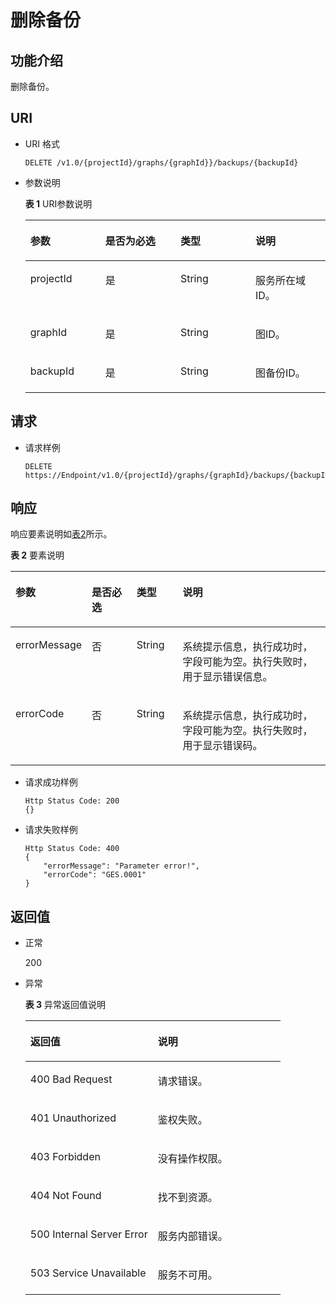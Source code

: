 # 删除备份<a name="ges_03_0035"></a>

## 功能介绍<a name="section46723750"></a>

删除备份。

## URI<a name="section17860566"></a>

-   URI 格式

    ```
    DELETE /v1.0/{projectId}/graphs/{graphId}}/backups/{backupId}
    ```

-   参数说明

    **表 1**  URI参数说明

    <a name="table22512166173217"></a>
    <table><thead align="left"><tr id="row3796239173217"><th class="cellrowborder" valign="top" width="25%" id="mcps1.2.5.1.1"><p id="p17397344173227"><a name="p17397344173227"></a><a name="p17397344173227"></a>参数</p>
    </th>
    <th class="cellrowborder" valign="top" width="25%" id="mcps1.2.5.1.2"><p id="p67007647173227"><a name="p67007647173227"></a><a name="p67007647173227"></a>是否为必选</p>
    </th>
    <th class="cellrowborder" valign="top" width="25%" id="mcps1.2.5.1.3"><p id="p58910322173227"><a name="p58910322173227"></a><a name="p58910322173227"></a>类型</p>
    </th>
    <th class="cellrowborder" valign="top" width="25%" id="mcps1.2.5.1.4"><p id="p7006786173227"><a name="p7006786173227"></a><a name="p7006786173227"></a>说明</p>
    </th>
    </tr>
    </thead>
    <tbody><tr id="row64854125173217"><td class="cellrowborder" valign="top" width="25%" headers="mcps1.2.5.1.1 "><p id="p1952759173227"><a name="p1952759173227"></a><a name="p1952759173227"></a>projectId</p>
    </td>
    <td class="cellrowborder" valign="top" width="25%" headers="mcps1.2.5.1.2 "><p id="p23955756173227"><a name="p23955756173227"></a><a name="p23955756173227"></a>是</p>
    </td>
    <td class="cellrowborder" valign="top" width="25%" headers="mcps1.2.5.1.3 "><p id="p61368061173227"><a name="p61368061173227"></a><a name="p61368061173227"></a>String</p>
    </td>
    <td class="cellrowborder" valign="top" width="25%" headers="mcps1.2.5.1.4 "><p id="p4757076173227"><a name="p4757076173227"></a><a name="p4757076173227"></a>服务所在域ID。</p>
    </td>
    </tr>
    <tr id="row39111894173217"><td class="cellrowborder" valign="top" width="25%" headers="mcps1.2.5.1.1 "><p id="p45356364173227"><a name="p45356364173227"></a><a name="p45356364173227"></a>graphId</p>
    </td>
    <td class="cellrowborder" valign="top" width="25%" headers="mcps1.2.5.1.2 "><p id="p49986844173227"><a name="p49986844173227"></a><a name="p49986844173227"></a>是</p>
    </td>
    <td class="cellrowborder" valign="top" width="25%" headers="mcps1.2.5.1.3 "><p id="p22402573173227"><a name="p22402573173227"></a><a name="p22402573173227"></a>String</p>
    </td>
    <td class="cellrowborder" valign="top" width="25%" headers="mcps1.2.5.1.4 "><p id="p2669126173227"><a name="p2669126173227"></a><a name="p2669126173227"></a>图ID。</p>
    </td>
    </tr>
    <tr id="row63804940173217"><td class="cellrowborder" valign="top" width="25%" headers="mcps1.2.5.1.1 "><p id="p66745335173227"><a name="p66745335173227"></a><a name="p66745335173227"></a>backupId</p>
    </td>
    <td class="cellrowborder" valign="top" width="25%" headers="mcps1.2.5.1.2 "><p id="p37663053173227"><a name="p37663053173227"></a><a name="p37663053173227"></a>是</p>
    </td>
    <td class="cellrowborder" valign="top" width="25%" headers="mcps1.2.5.1.3 "><p id="p30808423173227"><a name="p30808423173227"></a><a name="p30808423173227"></a>String</p>
    </td>
    <td class="cellrowborder" valign="top" width="25%" headers="mcps1.2.5.1.4 "><p id="p12454317173227"><a name="p12454317173227"></a><a name="p12454317173227"></a>图备份ID。</p>
    </td>
    </tr>
    </tbody>
    </table>


## 请求<a name="section26527371"></a>

-   请求样例

    ```
    DELETE https://Endpoint/v1.0/{projectId}/graphs/{graphId}/backups/{backupId}
    ```


## 响应<a name="section37419748"></a>

响应要素说明如[表2](#table41670581173255)所示。

**表 2**  要素说明

<a name="table41670581173255"></a>
<table><thead align="left"><tr id="row62121963173255"><th class="cellrowborder" valign="top" width="15.98%" id="mcps1.2.5.1.1"><p id="p12290419173310"><a name="p12290419173310"></a><a name="p12290419173310"></a>参数</p>
</th>
<th class="cellrowborder" valign="top" width="15.6%" id="mcps1.2.5.1.2"><p id="p55999876173310"><a name="p55999876173310"></a><a name="p55999876173310"></a>是否必选</p>
</th>
<th class="cellrowborder" valign="top" width="15.040000000000001%" id="mcps1.2.5.1.3"><p id="p39696073173310"><a name="p39696073173310"></a><a name="p39696073173310"></a>类型</p>
</th>
<th class="cellrowborder" valign="top" width="53.38%" id="mcps1.2.5.1.4"><p id="p61265322173310"><a name="p61265322173310"></a><a name="p61265322173310"></a>说明</p>
</th>
</tr>
</thead>
<tbody><tr id="row50320231173255"><td class="cellrowborder" valign="top" width="15.98%" headers="mcps1.2.5.1.1 "><p id="p46796899173310"><a name="p46796899173310"></a><a name="p46796899173310"></a>errorMessage</p>
</td>
<td class="cellrowborder" valign="top" width="15.6%" headers="mcps1.2.5.1.2 "><p id="p32452490173310"><a name="p32452490173310"></a><a name="p32452490173310"></a>否</p>
</td>
<td class="cellrowborder" valign="top" width="15.040000000000001%" headers="mcps1.2.5.1.3 "><p id="p11406062173310"><a name="p11406062173310"></a><a name="p11406062173310"></a>String</p>
</td>
<td class="cellrowborder" valign="top" width="53.38%" headers="mcps1.2.5.1.4 "><p id="p51475830173310"><a name="p51475830173310"></a><a name="p51475830173310"></a>系统提示信息，执行成功时，字段可能为空。执行失败时，用于显示错误信息。</p>
</td>
</tr>
<tr id="row52391359173255"><td class="cellrowborder" valign="top" width="15.98%" headers="mcps1.2.5.1.1 "><p id="p12025573173310"><a name="p12025573173310"></a><a name="p12025573173310"></a>errorCode</p>
</td>
<td class="cellrowborder" valign="top" width="15.6%" headers="mcps1.2.5.1.2 "><p id="p34547384173310"><a name="p34547384173310"></a><a name="p34547384173310"></a>否</p>
</td>
<td class="cellrowborder" valign="top" width="15.040000000000001%" headers="mcps1.2.5.1.3 "><p id="p46874699173310"><a name="p46874699173310"></a><a name="p46874699173310"></a>String</p>
</td>
<td class="cellrowborder" valign="top" width="53.38%" headers="mcps1.2.5.1.4 "><p id="p38754246173310"><a name="p38754246173310"></a><a name="p38754246173310"></a>系统提示信息，执行成功时，字段可能为空。执行失败时，用于显示错误码。</p>
</td>
</tr>
</tbody>
</table>

-   请求成功样例

    ```
    Http Status Code: 200
    {}
    ```

-   请求失败样例

    ```
    Http Status Code: 400
    {
        "errorMessage": "Parameter error!",
        "errorCode": "GES.0001"
    }
    ```


## 返回值<a name="section1233420"></a>

-   正常

    200

-   异常

    **表 3**  异常返回值说明

    <a name="table21182911172628"></a>
    <table><thead align="left"><tr id="row22686601172628"><th class="cellrowborder" valign="top" width="50%" id="mcps1.2.3.1.1"><p id="p29113043172638"><a name="p29113043172638"></a><a name="p29113043172638"></a>返回值</p>
    </th>
    <th class="cellrowborder" valign="top" width="50%" id="mcps1.2.3.1.2"><p id="p9346244172638"><a name="p9346244172638"></a><a name="p9346244172638"></a>说明</p>
    </th>
    </tr>
    </thead>
    <tbody><tr id="row13233353172628"><td class="cellrowborder" valign="top" width="50%" headers="mcps1.2.3.1.1 "><p id="p50316832172638"><a name="p50316832172638"></a><a name="p50316832172638"></a>400 Bad Request</p>
    </td>
    <td class="cellrowborder" valign="top" width="50%" headers="mcps1.2.3.1.2 "><p id="p49131611172638"><a name="p49131611172638"></a><a name="p49131611172638"></a>请求错误。</p>
    </td>
    </tr>
    <tr id="row657300172628"><td class="cellrowborder" valign="top" width="50%" headers="mcps1.2.3.1.1 "><p id="p47920375172638"><a name="p47920375172638"></a><a name="p47920375172638"></a>401 Unauthorized</p>
    </td>
    <td class="cellrowborder" valign="top" width="50%" headers="mcps1.2.3.1.2 "><p id="p56345162172638"><a name="p56345162172638"></a><a name="p56345162172638"></a>鉴权失败。</p>
    </td>
    </tr>
    <tr id="row23989959172628"><td class="cellrowborder" valign="top" width="50%" headers="mcps1.2.3.1.1 "><p id="p4998764172638"><a name="p4998764172638"></a><a name="p4998764172638"></a>403 Forbidden</p>
    </td>
    <td class="cellrowborder" valign="top" width="50%" headers="mcps1.2.3.1.2 "><p id="p2246721172638"><a name="p2246721172638"></a><a name="p2246721172638"></a>没有操作权限。</p>
    </td>
    </tr>
    <tr id="row49197943172628"><td class="cellrowborder" valign="top" width="50%" headers="mcps1.2.3.1.1 "><p id="p27247364172638"><a name="p27247364172638"></a><a name="p27247364172638"></a>404 Not Found</p>
    </td>
    <td class="cellrowborder" valign="top" width="50%" headers="mcps1.2.3.1.2 "><p id="p59552853172638"><a name="p59552853172638"></a><a name="p59552853172638"></a>找不到资源。</p>
    </td>
    </tr>
    <tr id="row13744769172628"><td class="cellrowborder" valign="top" width="50%" headers="mcps1.2.3.1.1 "><p id="p61704332172638"><a name="p61704332172638"></a><a name="p61704332172638"></a>500 Internal Server Error</p>
    </td>
    <td class="cellrowborder" valign="top" width="50%" headers="mcps1.2.3.1.2 "><p id="p31994980172638"><a name="p31994980172638"></a><a name="p31994980172638"></a>服务内部错误。</p>
    </td>
    </tr>
    <tr id="row305099172628"><td class="cellrowborder" valign="top" width="50%" headers="mcps1.2.3.1.1 "><p id="p37564761172638"><a name="p37564761172638"></a><a name="p37564761172638"></a>503 Service Unavailable</p>
    </td>
    <td class="cellrowborder" valign="top" width="50%" headers="mcps1.2.3.1.2 "><p id="p22846801172638"><a name="p22846801172638"></a><a name="p22846801172638"></a>服务不可用。</p>
    </td>
    </tr>
    </tbody>
    </table>


